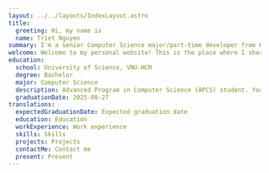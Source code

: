 ```yaml
---
layout: ../../layouts/IndexLayout.astro
title:
  greeting: Hi, my name is
  name: Triet Nguyen
summary: I'm a senior Computer Science major/part-time developer from Ho Chi Minh City, Vietnam.
welcome: Welcome to my personal website! This is the place where I share my experience as a software developer and my thoughts on various Computer Science topics.
education:
  school: University of Science, VNU-HCM
  degree: Bachelor
  major: Computer Science
  description: Advanced Program in Computer Science (APCS) student. You can learn more about the program [here](https://www.ctda.hcmus.edu.vn/en/academic-programs/advanced-program-in-computer-science/).
  graduationDate: 2025-08-27
translations:
  expectedGraduationDate: Expected graduation date
  education: Education
  workExperience: Work experience
  skills: Skills
  projects: Projects
  contactMe: Contact me
  present: Present
---
```

